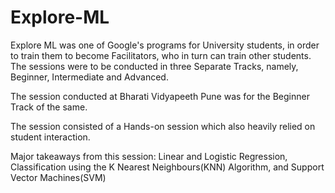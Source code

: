 # Explore-ML

Explore ML was one of Google's programs for University students, in order to train them to become Facilitators, who in turn can train other students.
The sessions were to be conducted in three Separate Tracks, namely, Beginner, Intermediate and Advanced.

The session conducted at Bharati Vidyapeeth Pune was for the Beginner Track of the same.

The session consisted of a Hands-on session which also heavily relied on student interaction.

Major takeaways from this session: Linear and Logistic Regression, Classification using the K Nearest Neighbours(KNN) Algorithm, and Support Vector Machines(SVM)

